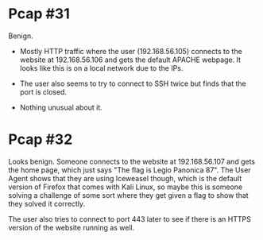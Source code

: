 # Pcap \#31

Benign.

* Mostly HTTP traffic where the user (192.168.56.105) connects to the website at 192.168.56.106 and gets the default APACHE webpage. It looks like this is on a local network due to the IPs.

* The user also seems to try to connect to SSH twice but finds that the port is closed.

* Nothing unusual about it.

# Pcap \#32

Looks benign. Someone connects to the website at 192.168.56.107 and gets the home page, which just says "The flag is Legio Panonica 87". The User Agent shows that they are using Iceweasel though, which is the default version of Firefox that comes with Kali Linux, so maybe this is someone solving a challenge of some sort where they get given a flag to show that they solved it correctly.

The user also tries to connect to port 443 later to see if there is an HTTPS version of the website running as well. 
